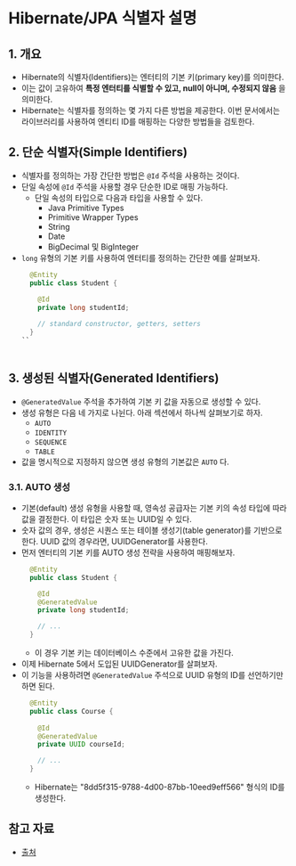 # Hibernate/JPA 식별자 설명

## 1. 개요
* Hibernate의 식별자(Identifiers)는 엔터티의 기본 키(primary key)를 의미한다. 
* 이는 값이 고유하여 **특정 엔터티를 식별할 수 있고, null이 아니며, 수정되지 않음** 을 의미한다.
* Hibernate는 식별자를 정의하는 몇 가지 다른 방법을 제공한다. 이번 문서에서는 라이브러리를 사용하여 엔티티 ID를 매핑하는 다양한 방법들을 검토한다.


## 2. 단순 식별자(Simple Identifiers)
* 식별자를 정의하는 가장 간단한 방법은 `@Id` 주석을 사용하는 것이다.
* 단일 속성에 `@Id` 주석을 사용할 경우 단순한 ID로 매핑 가능하다.
  * 단일 속성의 타입으로 다음과 타입을 사용할 수 있다.
    * Java Primitive Types
    * Primitive Wrapper Types 
    * String
    * Date
    * BigDecimal 및 BigInteger
* `long` 유형의 기본 키를 사용하여 엔터티를 정의하는 간단한 예를 살펴보자.
    ```java
      @Entity
      public class Student {
        
        @Id
        private long studentId;
  
        // standard constructor, getters, setters
      } 
    ``



## 3. 생성된 식별자(Generated Identifiers)
* `@GeneratedValue` 주석을 추가하여 기본 키 값을 자동으로 생성할 수 있다.
* 생성 유형은 다음 네 가지로 나뉜다. 아래 섹션에서 하나씩 살펴보기로 하자.
  * `AUTO`
  * `IDENTITY`
  * `SEQUENCE`
  * `TABLE`
* 값을 명시적으로 지정하지 않으면 생성 유형의 기본값은 `AUTO` 다.

### 3.1. AUTO 생성

* 기본(default) 생성 유형을 사용할 때, 영속성 공급자는 기본 키의 속성 타입에 따라 값을 결정한다. 이 타입은 숫자 또는 UUID일 수 있다.
* 숫자 값의 경우, 생성은 시퀀스 또는 테이블 생성기(table generator)를 기반으로 한다. UUID 값의 경우라면, UUIDGenerator를 사용한다.
* 먼저 엔터티의 기본 키를 AUTO 생성 전략을 사용하여 매핑해보자.
    ```java
      @Entity
      public class Student {
    
        @Id
        @GeneratedValue
        private long studentId;
    
        // ...
      }
    ```
  * 이 경우 기본 키는 데이터베이스 수준에서 고유한 값을 가진다.
* 이제 Hibernate 5에서 도입된 UUIDGenerator를 살펴보자.
* 이 기능을 사용하려면 `@GeneratedValue` 주석으로 UUID 유형의 ID를 선언하기만 하면 된다.
    ```java
      @Entity
      public class Course {
        
        @Id
        @GeneratedValue
        private UUID courseId;
    
        // ...
      }
    ```
  * Hibernate는 "8dd5f315-9788-4d00-87bb-10eed9eff566" 형식의 ID를 생성한다.


## 참고 자료
* [출처](https://www.baeldung.com/hibernate-identifiers)
